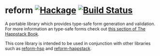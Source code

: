 reform [![Hackage](https://img.shields.io/hackage/v/reform.svg)](https://hackage.haskell.org/package/reform) [![Build Status](https://api.travis-ci.org/Happstack/reform.svg?branch=master)](https://travis-ci.org/Happstack/reform)
=========

A portable library which provides type-safe form generation and validation. For more information an type-safe forms check out [this section of The Happstack Book](http://www.happstack.com/docs/crashcourse/index.html#type-safe-form-processing-using-reform).

This core library is intended to be used in conjunction with other libraries such as [reform-hsp](http://hackage.haskell.org/package/reform-hsp) and [reform-happstack](http://hackage.haskell.org/package/reform-happstack).





